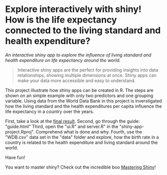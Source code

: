 # Explore interactively with shiny! How is the life expectancy connected to the living standard and health expenditure?
*An interactive shiny app to explore the influence of living standard and health expenditure on life expectancy around the world.*

  > Interactive shiny apps are the perfect for providing insights into data relationships, showing multiple dimensions at once. Shiny apps can make your data more accessible and easy to understand.

This project illustrate how shiny apps can be created in R. The steps are shown on an simple example with only two predictors and one grouping variable. Using data from the World Data Bank in this project is inverstigated how the living standard and the health expenditures per capita influence the life expectancy in a country over the years.  

First, take a look at the [final result](https://eddabra.shinyapps.io/life-exptancy-at-birth-worldwide/).
Second, go through the guide: "guide.html"
Third, open the "ui.R" and server.R" in the "shiny-app-project.Rproj". Comprehend what is done and why. 
Fourth, use the "WDB.csv" data set in the "data" folder and explore, how the birth rate in a country is related to the health expenditure and living standard around the world.

Have fun!

You want to master shiny? Check out the incredible boo [Mastering Shiny](https://mastering-shiny.org/)!



